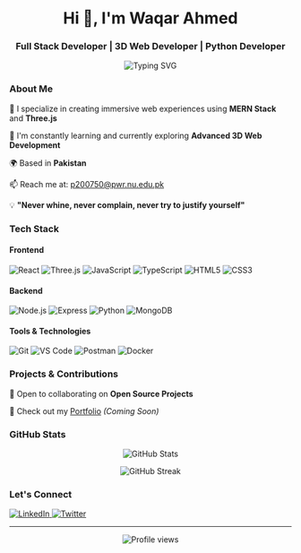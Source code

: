 <h1 align="center">Hi 👋, I'm Waqar Ahmed</h1>
<h3 align="center">Full Stack Developer | 3D Web Developer | Python Developer</h3>

<p align="center">
  <img src="https://readme-typing-svg.herokuapp.com?font=Fira+Code&pause=1000&color=2E9FD1&center=true&vCenter=true&width=435&lines=MERN+Stack+Developer;Three.js+Developer;Python+Developer;Problem+Solver" alt="Typing SVG" />
</p>

### About Me

🔭 I specialize in creating immersive web experiences using **MERN Stack** and **Three.js**

🌱 I'm constantly learning and currently exploring **Advanced 3D Web Development**

🌍 Based in **Pakistan**

📫 Reach me at: [p200750@pwr.nu.edu.pk](mailto:p200750@pwr.nu.edu.pk)

💡 **"Never whine, never complain, never try to justify yourself"**

### Tech Stack

#### Frontend
![React](https://img.shields.io/badge/-React-61DAFB?style=flat-square&logo=react&logoColor=black)
![Three.js](https://img.shields.io/badge/-Three.js-black?style=flat-square&logo=three.js&logoColor=white)
![JavaScript](https://img.shields.io/badge/-JavaScript-F7DF1E?style=flat-square&logo=javascript&logoColor=black)
![TypeScript](https://img.shields.io/badge/-TypeScript-3178C6?style=flat-square&logo=typescript&logoColor=white)
![HTML5](https://img.shields.io/badge/-HTML5-E34F26?style=flat-square&logo=html5&logoColor=white)
![CSS3](https://img.shields.io/badge/-CSS3-1572B6?style=flat-square&logo=css3&logoColor=white)

#### Backend
![Node.js](https://img.shields.io/badge/-Node.js-339933?style=flat-square&logo=node.js&logoColor=white)
![Express](https://img.shields.io/badge/-Express-000000?style=flat-square&logo=express&logoColor=white)
![Python](https://img.shields.io/badge/-Python-3776AB?style=flat-square&logo=python&logoColor=white)
![MongoDB](https://img.shields.io/badge/-MongoDB-47A248?style=flat-square&logo=mongodb&logoColor=white)

#### Tools & Technologies
![Git](https://img.shields.io/badge/-Git-F05032?style=flat-square&logo=git&logoColor=white)
![VS Code](https://img.shields.io/badge/-VS%20Code-007ACC?style=flat-square&logo=visual-studio-code&logoColor=white)
![Postman](https://img.shields.io/badge/-Postman-FF6C37?style=flat-square&logo=postman&logoColor=white)
![Docker](https://img.shields.io/badge/-Docker-2496ED?style=flat-square&logo=docker&logoColor=white)

### Projects & Contributions

🚀 Open to collaborating on **Open Source Projects**

💼 Check out my [Portfolio](https://your-portfolio-url.com) _(Coming Soon)_

### GitHub Stats

<p align="center">
  <img src="https://github-readme-stats.vercel.app/api?username=daniell-waqar&show_icons=true&theme=radical" alt="GitHub Stats" />
</p>

<p align="center">
  <img src="https://github-readme-streak-stats.herokuapp.com/?user=daniell-waqar&theme=radical" alt="GitHub Streak" />
</p>

### Let's Connect

<p align="left">
  <a href="https://linkedin.com/in/your-linkedin" target="_blank">
    <img src="https://img.shields.io/badge/-LinkedIn-0A66C2?style=flat-square&logo=linkedin&logoColor=white" alt="LinkedIn" />
  </a>
  <a href="https://twitter.com/your-twitter" target="_blank">
    <img src="https://img.shields.io/badge/-Twitter-1DA1F2?style=flat-square&logo=twitter&logoColor=white" alt="Twitter" />
  </a>
</p>

---
<p align="center">
  <img src="https://komarev.com/ghpvc/?username=daniell-waqar&label=Profile%20views&color=2E9FD1&style=flat" alt="Profile views" />
</p>
